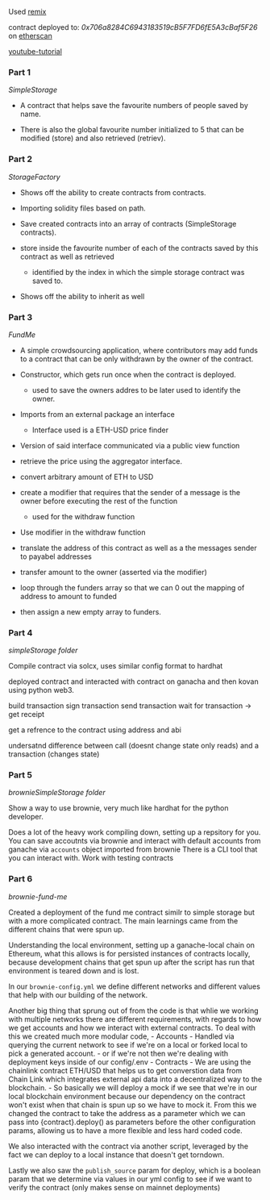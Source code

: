 Used [remix](https://remix.ethereum.org)

contract deployed to: *0x706a8284C6943183519cB5F7FD6fE5A3cBaf5F26*
on [etherscan](https://kovan.etherscan.io/address/0x706a8284c6943183519cb5f7fd6fe5a3cbaf5f26)

[youtube-tutorial](https://www.youtube.com/watch?v=M576WGiDBdQ&ab_channel=freeCodeCamp.org)

### Part 1

*SimpleStorage*

- A contract that helps save the favourite numbers of people saved by name.

- There is also the global favourite number initialized to 5 that can be modified (store) and also retrieved (retriev).

### Part 2

*StorageFactory*

- Shows off the ability to create contracts from contracts.
- Importing solidity files based on path. 
- Save created contracts into an array of contracts (SimpleStorage contracts).
- store inside the favourite number of each of the contracts saved by this contract as well as retrieved
    - identified by the index in which the simple storage contract was saved to.

- Shows off the ability to inherit as well


### Part 3

*FundMe*

- A simple crowdsourcing application, where contributors may add funds to a contract that can be only 
withdrawn by the owner of the contract.

- Constructor, which gets run once when the contract is deployed. 
    - used to save the owners addres to be later used to identify the owner.
- Imports from an external package an interface
    - Interface used is a ETH-USD price finder
- Version of said interface communicated via a public view function
- retrieve the price using the aggregator interface.
- convert arbitrary amount of ETH to USD  
- create a modifier that requires that the sender of a message is the owner before executing the rest of the function
    - used for the withdraw function

- Use modifier in the withdraw function 
- translate the address of this contract as well as a the messages sender to payabel addresses
- transfer amount to the owner (asserted via the modifier)
- loop through the funders array so that we can 0 out the mapping of address to amount to funded 
- then assign a new empty array to funders.


### Part 4

*simpleStorage folder*

Compile contract via solcx, uses similar config format to hardhat

deployed contract and interacted with contract on ganacha and then kovan using python web3.

build transaction
sign transaction 
send transaction 
wait for transaction -> get receipt

get a refrence to the contract using address and abi

undersatnd difference between call (doesnt change state only reads) and a transaction (changes state)

### Part 5 

*brownieSimpleStorage folder*

Show a way to use brownie, very much like hardhat for the python developer. 

Does a lot of the heavy work compiling down, setting up a repsitory for you. 
You can save accoutnts via brownie and interact with default accounts from ganache via `accounts` object imported from brownie
There is a CLI tool that you can interact with.
Work with testing contracts


### Part 6 

*brownie-fund-me*

Created a deployment of the fund me contract similr to simple storage but with a more complicated contract.
The main learnings came from the different chains that were spun up.

Understanding the local environment, setting up a ganache-local chain on Ethereum, what this allows is for persisted instances of contracts locally, 
because development chains that get spun up after the script has run that environment is teared down and is lost. 

In our `brownie-config.yml` we define different networks and different values that help with our 
building of the network.

Another big thing that sprung out of from the code is that whlie we working with multiple networks
there are different requirements, with regards to how we get accounts and how we interact with external contracts.
To deal with this we created much more modular code,
    - Accounts
        - Handled via querying the current network to see if we're on a local or forked local to pick 
        a generated account. 
        - or if we're not then we're dealing with deployment keys inside of our config/.env
    - Contracts
        - We are using the chainlink contract ETH/USD that helps us to get converstion data from
        Chain Link which integrates external api data into a decentralized way to the blockchain.
        - So basically we will deploy a mock if we see that we're in our local blockchain environment
        because our dependency on the contract won't exist when that chain is spun up so we have to mock it.
From this we changed the contract to take the address as a parameter which we can pass into {contract}.deploy()
as parameters before the other configuration params, allowing us to have a more flexible and less hard coded code.

We also interacted with the contract via another script, leveraged by the fact we can deploy to a local instance
that doesn't get torndown. 

Lastly we also saw the `publish_source` param for deploy, which is a boolean param that we determine via 
values in our yml config to see if we want to verify the contract (only makes sense on mainnet deployments)

